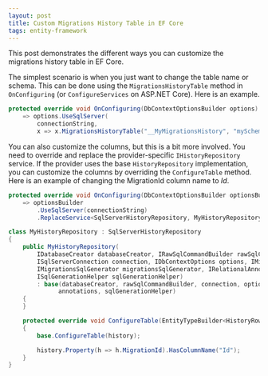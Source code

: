```yaml
---
layout: post
title: Custom Migrations History Table in EF Core
tags: entity-framework
---
```


This post demonstrates the different ways you can customize the migrations history table in EF Core.

The simplest scenario is when you just want to change the table name or schema. This can be done using the
`MigrationsHistoryTable` method in `OnConfiguring` (or `ConfigureServices` on ASP.NET Core). Here is an example.

```csharp
protected override void OnConfiguring(DbContextOptionsBuilder options)
    => options.UseSqlServer(
        connectionString,
        x => x.MigrationsHistoryTable("__MyMigrationsHistory", "mySchema"));
```

You can also customize the columns, but this is a bit more involved. You need to override and replace the
provider-specific `IHistoryRepository` service. If the provider uses the base `HistoryRepository` implementation, you
can customize the columns by overriding the `ConfigureTable` method. Here is an example of changing the MigrationId
column name to *Id*.

```csharp
protected override void OnConfiguring(DbContextOptionsBuilder optionsBuilder)
    => optionsBuilder
        .UseSqlServer(connectionString)
        .ReplaceService<SqlServerHistoryRepository, MyHistoryRepository>();
```

```csharp
class MyHistoryRepository : SqlServerHistoryRepository
{
    public MyHistoryRepository(
        IDatabaseCreator databaseCreator, IRawSqlCommandBuilder rawSqlCommandBuilder,
        ISqlServerConnection connection, IDbContextOptions options, IMigrationsModelDiffer modelDiffer,
        IMigrationsSqlGenerator migrationsSqlGenerator, IRelationalAnnotationProvider annotations,
        ISqlGenerationHelper sqlGenerationHelper)
        : base(databaseCreator, rawSqlCommandBuilder, connection, options, modelDiffer, migrationsSqlGenerator,
              annotations, sqlGenerationHelper)
    {
    }

    protected override void ConfigureTable(EntityTypeBuilder<HistoryRow> history)
    {
        base.ConfigureTable(history);

        history.Property(h => h.MigrationId).HasColumnName("Id");
    }
}
```
